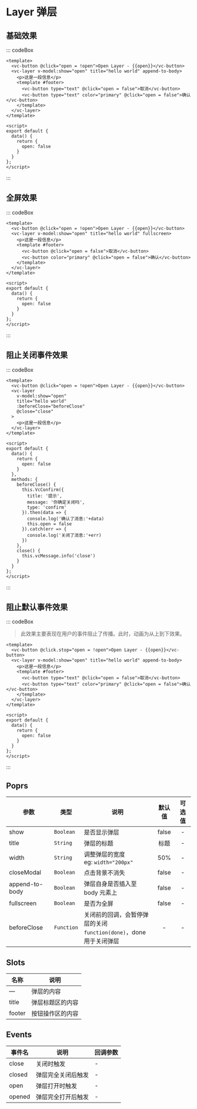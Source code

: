 # Layer 弹层

## 基础效果

::: codeBox 
```vue
<template>
  <vc-button @click="open = !open">Open Layer - {{open}}</vc-button>
  <vc-layer v-model:show="open" title="hello world" append-to-body>
    <p>这是一段信息</p>
    <template #footer>
      <vc-button type="text" @click="open = false">取消</vc-button>
      <vc-button type="text" color="primary" @click="open = false">确认</vc-button>
    </template>
  </vc-layer>
</template>

<script>
export default {
  data() {
    return {
      open: false
    }
  }
};
</script>
```
:::

## 全屏效果

::: codeBox 
```vue
<template>
  <vc-button @click="open = !open">Open Layer - {{open}}</vc-button>
  <vc-layer v-model:show="open" title="hello world" fullscreen>
    <p>这是一段信息</p>
    <template #footer>
      <vc-button @click="open = false">取消</vc-button>
      <vc-button color="primary" @click="open = false">确认</vc-button>
    </template>
  </vc-layer>
</template>

<script>
export default {
  data() {
    return {
      open: false
    }
  }
};
</script>
```
:::

## 阻止关闭事件效果

::: codeBox 
```vue
<template>
  <vc-button @click="open = !open">Open Layer - {{open}}</vc-button>
  <vc-layer 
    v-model:show="open" 
    title="hello world" 
    :beforeClose="beforeClose"
    @close="close"
  >
    <p>这是一段信息</p>
  </vc-layer>
</template>

<script>
export default {
  data() {
    return {
      open: false
    }
  },
  methods: {
    beforeClose() {
      this.VcConfirm({
        title: '提示',
        message: '你确定关闭吗',
        type: 'confirm'
      }).then(data => {
        console.log('确认了消息:'+data)
        this.open = false
      }).catch(err => {
        console.log('关闭了消息:'+err)
      })
    },
    close() {
      this.vcMessage.info('close')
    }
  }
};
</script>
```
:::

## 阻止默认事件效果

::: codeBox 

> 此效果主要表现在用户的事件阻止了传播。此时，动画为从上到下效果。

```vue
<template>
  <vc-button @click.stop="open = !open">Open Layer - {{open}}</vc-button>
  <vc-layer v-model:show="open" title="hello world" append-to-body>
    <p>这是一段信息</p>
    <template #footer>
      <vc-button type="text" @click="open = false">取消</vc-button>
      <vc-button type="text" color="primary" @click="open = false">确认</vc-button>
    </template>
  </vc-layer>
</template>

<script>
export default {
  data() {
    return {
      open: false
    }
  }
};
</script>
```
:::


## Poprs

| 参数 | 类型 | 说明 | 默认值 | 可选值 |
|---|---|---|:---:|:---:|
| show | `Boolean` | 是否显示弹层 | false | - |
| title | `String` | 弹层的标题 | 标题 | - |
| width | `String` | 调整弹层的宽度<br>eg: `width="200px"` | 50% | - |
| closeModal | `Boolean` | 点击背景不消失 | false | - |
| append-to-body | `Boolean` | 弹层自身是否插入至 body 元素上 | false | - |
| fullscreen | `Boolean` | 是否为全屏 | false | - |
| beforeClose | `Function` | 关闭前的回调，会暂停弹层的关闭<br/>`function(done)`，done 用于关闭弹层 | - | - |

## Slots

| 名称 | 说明 |
| --- | --- |
| — | 弹层的内容 |
| title | 弹层标题区的内容 |
| footer | 按钮操作区的内容 |

## Events

| 事件名 | 说明 | 回调参数 |
| --- | --- | --- |
| close | 关闭时触发 | - |
| closed | 弹层完全关闭后触发 | - |
| open | 弹层打开时触发 | - |
| opened | 弹层完全打开后触发 | - |